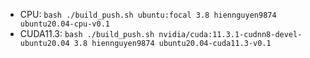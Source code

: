 - CPU: `bash ./build_push.sh ubuntu:focal 3.8 hiennguyen9874 ubuntu20.04-cpu-v0.1`
- CUDA11.3: `bash ./build_push.sh nvidia/cuda:11.3.1-cudnn8-devel-ubuntu20.04 3.8 hiennguyen9874 ubuntu20.04-cuda11.3-v0.1`
